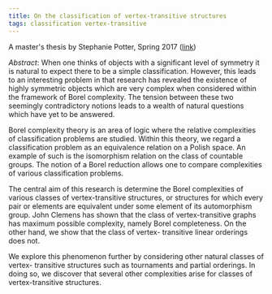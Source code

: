 ```yaml
---
title: On the classification of vertex-transitive structures
tags: classification vertex-transitive
---
```

A master's thesis by Stephanie Potter, Spring 2017 ([link](http://scholarworks.boisestate.edu/td/1279/))<!--more-->

*Abstract*: When one thinks of objects with a significant level of symmetry it is natural to expect there to be a simple classification. However, this leads to an interesting problem in that research has revealed the existence of highly symmetric objects which are very complex when considered within the framework of Borel complexity. The tension between these two seemingly contradictory notions leads to a wealth of natural questions which have yet to be answered.

Borel complexity theory is an area of logic where the relative complexities of classification problems are studied. Within this theory, we regard a classification problem as an equivalence relation on a Polish space. An example of such is the isomorphism relation on the class of countable groups. The notion of a Borel reduction allows one to compare complexities of various classification problems.

The central aim of this research is determine the Borel complexities of various classes of vertex-transitive structures, or structures for which every pair or elements are equivalent under some element of its automorphism group. John Clemens has shown that the class of vertex-transitive graphs has maximum possible complexity, namely Borel completeness. On the other hand, we show that the class of vertex- transitive linear orderings does not.

We explore this phenomenon further by considering other natural classes of vertex- transitive structures such as tournaments and partial orderings. In doing so, we discover that several other complexities arise for classes of vertex-transitive structures.
